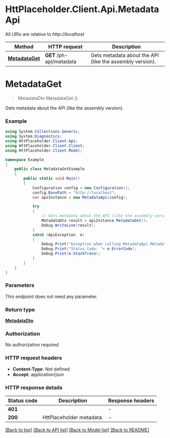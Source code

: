 # HttPlaceholder.Client.Api.MetadataApi

All URIs are relative to *http://localhost*

Method | HTTP request | Description
------------- | ------------- | -------------
[**MetadataGet**](MetadataApi.md#metadataget) | **GET** /ph-api/metadata | Gets metadata about the API (like the assembly version).


<a name="metadataget"></a>
# **MetadataGet**
> MetadataDto MetadataGet ()

Gets metadata about the API (like the assembly version).

### Example
```csharp
using System.Collections.Generic;
using System.Diagnostics;
using HttPlaceholder.Client.Api;
using HttPlaceholder.Client.Client;
using HttPlaceholder.Client.Model;

namespace Example
{
    public class MetadataGetExample
    {
        public static void Main()
        {
            Configuration config = new Configuration();
            config.BasePath = "http://localhost";
            var apiInstance = new MetadataApi(config);

            try
            {
                // Gets metadata about the API (like the assembly version).
                MetadataDto result = apiInstance.MetadataGet();
                Debug.WriteLine(result);
            }
            catch (ApiException  e)
            {
                Debug.Print("Exception when calling MetadataApi.MetadataGet: " + e.Message );
                Debug.Print("Status Code: "+ e.ErrorCode);
                Debug.Print(e.StackTrace);
            }
        }
    }
}
```

### Parameters
This endpoint does not need any parameter.

### Return type

[**MetadataDto**](MetadataDto.md)

### Authorization

No authorization required

### HTTP request headers

 - **Content-Type**: Not defined
 - **Accept**: application/json

### HTTP response details
| Status code | Description | Response headers |
|-------------|-------------|------------------|
| **401** |  |  -  |
| **200** | HttPlaceholder metadata. |  -  |

[[Back to top]](#) [[Back to API list]](../README.md#documentation-for-api-endpoints) [[Back to Model list]](../README.md#documentation-for-models) [[Back to README]](../README.md)

